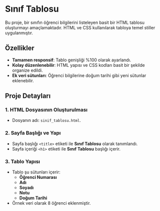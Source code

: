 # Sınıf Tablosu

Bu proje, bir sınıfın öğrenci bilgilerini listeleyen basit bir HTML tablosu oluşturmayı amaçlamaktadır. HTML ve CSS kullanılarak tabloya temel stiller uygulanmıştır.

## Özellikler
- **Tamamen responsif**: Tablo genişliği %100 olarak ayarlandı.
- **Kolay düzenlenebilir**: HTML yapısı ve CSS kodları basit bir şekilde organize edildi.
- **Ek veri sütunları**: Öğrenci bilgilerine doğum tarihi gibi yeni sütunlar eklenebilir.

## Proje Detayları
### 1. HTML Dosyasının Oluşturulması
- Dosyanın adı: `sinif_tablosu.html`.

### 2. Sayfa Başlığı ve Yapı
- Sayfa başlığı `<title>` etiketi ile **Sınıf Tablosu** olarak tanımlandı.
- Sayfa içeriği `<h1>` etiketi ile **Sınıf Tablosu** başlığı içerir.

### 3. Tablo Yapısı
- Tablo şu sütunları içerir:
  - **Öğrenci Numarası**
  - **Adı**
  - **Soyadı**
  - **Notu**
  - **Doğum Tarihi**
- Örnek veri olarak 8 öğrenci eklenmiştir.
